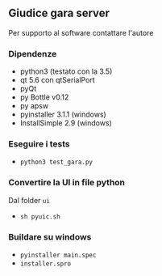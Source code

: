 ## Giudice gara server
Per supporto al software contattare l'autore

### Dipendenze
- python3 (testato con la 3.5)
- qt 5.6 con qtSerialPort
- pyQt
- py Bottle v0.12
- py apsw
- pyinstaller 3.1.1 (windows)
- InstallSimple 2.9 (windows)

### Eseguire i tests
- `python3 test_gara.py`

### Convertire la UI in file python
Dal folder `ui`
- `sh pyuic.sh`

### Buildare su windows ###
- `pyinstaller main.spec`
- `installer.spro`
